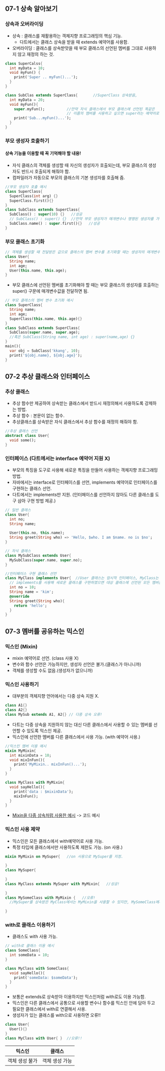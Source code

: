## 07-1 상속 알아보기

### 상속과 오버라이딩
- 상속 : 클래스를 재활용하는 객체지향 프로그래밍의 핵심 기능.
  - 다트에서는 클래스 상속을 받을 때 extends 예약어를 사용함.
- 오버라이딩 : 클래스를 상속받앗을 때 부모 클래스의 선언된 멤버를 그대로 사용하지 않고 재정의 하는 것.
```dart
class SuperCalss{
  int myData = 10;
  void myFun() {
    print('Super .. myFun()...');
  }
}

class SubClas extends SuperClass{       //SuperClass 상속받음,
  int myData = 20;
  void myFun(){
    super.myFun();          //만약 자식 클래스에서 부모 클래스에 선언된 똑같은
                            // 이름의 멤버를 사용하고 싶으면 super라는 예약어로 접근.
    print('Sub...myFun()...');
  }
}
```

### 부모 생성자 호출하기
#### 상속 기능을 이용할 때 꼭 기억해야 할 내용!
- 자식 클래스의 객체를 생성할 때 자신의 생성자가 호출되는데, 부모 클래스의 생성자도 반드시 호출되게 해줘야 함.
- 컴파일러가 자동으로 부모의 클래스의 기본 생성자를 호출해 줌.
```dart
//부모 생성자 호출 예시
class SuperClass{
  SuperClass(int arg) {}
  SuperClass.first(){}
}
class SubClass extends SuperClass{
  SubClass() : super(10) {}   //성공
  // SubClass() : super() {}  //만약 부모 생성자가 매개변수나 명명된 생성자를 가진다면 super()문을 생략하면 오류!
  SubClass.name() : super.first(){}   //성공
}
```

### 부모 클래스 초기화
```dart
// 객체를 생성할 때 전달받은 값으로 클래스의 멤버 변수를 초기화할 때는 생성자의 매개변수에 this 사용
class User{
  String name;
  int age;
  User(this.name, this.age);
}
```
- 부모 클래스에 선언된 멤버를 초기화해야 할 때는 부모 클래스의 생성자를 호출하는 super() 구문에 매개변수값을 전달하면 됨.
```dart
// 부모 클래스의 멤버 변수 초기화 예시
class SuperClass{
  String name;
  int age;
  SuperClass(this.name, this.age){}
}
class SubClass extends SuperClass{
  SubClass(super.name, super.age);  
  //혹은 SubClass(String name, int age) : super(name,age) {}
}
main(){
  var obj = SubClass('kkang', 10);
  print('${obj.name}, ${obj.age}');
}
```

## 07-2 추상 클래스와 인터페이스
### 추상 클래스 
- 추상 함수만 제공하여 상속받는 클래스에서 받드시 재정의해서 사용하도록 강제하는 방법.
- 추상 함수 : 본문이 없는 함수.
- 추상클래스를 상속받은 자식 클래스에서 추상 함수를 재정의 해줘야 함.
```dart
//추상 클래스 선언
abstract class User{
  void some();
}
```

### 인터페이스 (다트에서는 interface 예약어 지원 X)
- 부모의 특징을 도구로 사용해 새로운 특징을 만들어 사용하는 객체지향 프로그래밍 방법.
- 자바에서는 interface로 인터페이스를 선언, implements 예약어로 인터페이스를 구현하는 클래스 선언.
- 다트에서는 implements만 지원. (인터페이스를 선언하지 않아도 다른 클래스를 도구 삼아 구현 방법 제공.)
```dart
// 일반 클래스
class User{
  int no;
  String name;
  
  User(this.no, this.name);
  String greet(String who) => 'Hello, $who. I am $name. no is $no';
}

// 자식 클래스
class MySubClass extends User{
  MySubClass(super.name, super.no);
}

//인터페이스 구현 클래스 선언
class MyClass implements User{  //User 클래스는 암시적 인터페이스, MyClass는 User를 새로 구현한 클래스.
  // implements를 사용해 새로운 클래스를 구현하였으면 대상 클래스에 선언된 모든 멤버를 재정의 해야함. 
  int no = 10;  
  String name = 'kim';
  @override
  String greet(String who){
    return 'hello';
  }
}
```
## 07-3 멤버를 공유하는 믹스인
### 믹스인 (Mixin)
- mixin 예약어로 선언. (class 사용 X)
- 변수와 함수 선언은 가능하지만, 생성자 선언은 불가.(클래스가 아니니까)
- 객체를 생성할 수도 없음.(생성자가 없으니까)
### 믹스인 사용하기
- 대부분의 객체지향 언어에서는 다중 상속 지원 X.
```dart
class A1{}
class A2{}
class MySub extends A1, A2{} // 다중 상속 오류!
```
- 다트는 다중 상속을 지원하지 않는 대신 다른 클래스에서 사용할 수 있는 멤버를 선언할 수 있도록 믹스인 제공.
- 믹스인에 선언한 멤버를 다른 클래스에서 사용 가능. (with 예약어 사용.)
```dart
//믹스인 멤버 이용 예시
mixin MyMixin{
  int mixinData = 10;
  void mixInFun(){
    print('MyMixin.. mixInFun()...');
  }
}

class MyClass with MyMixin{
  void sayHello(){
    print('data : $mixinData');
    mixInFun();
  }
}
```
- [Mixin을 다중 상속처럼 사용한 예시](Dart/mixin.dart) -> 코드 예시

### 믹스인 사용 제약
- 믹스인은 모든 클래스에서 with예약어로 사용 가능.
- 특정 타입에 클래스에서만 사용하도록 제한도 가능. (on 사용.)
```dart
mixin MyMixin on MySuper{   //on 사용으로 MySuper를 지정.
  
}
class MySuper{
  
}
class MyClass extends MySuper with MyMixin{   //성공!
  
}
class MySomeClass with MyMixin {   //오류!
  //MySuper를 상속받은 MyClass에서는 MyMixin을 사용할 수 있지만, MySomeClass에서는 사용 불가.
  
}
```
### with로 클래스 이용하기
- 클래스도 with 사용 가능.
```dart
// with로 클래스 이용 예시
class SomeClass{
  int someData = 10;
}

class MyClass with SomeClass{
  void sayHello(){
    print('someData: $someData');
  }
}
```
- 보통은 extends로 상속받아 이용하지만 믹스인처럼 with로도 이용 가능함.
- 믹스인은 다른 클래스에서 공통으로 사용할 변수나 함수를 믹스인 안에 담아 두고 필요한 클래스에서 with로 연결해서 사용.
- 생성자가 있는 클래스를 with으로 사용하면 오류!!
```dart
class User{
  User(){}
}
class MyClass with User{ }  //오류!!
```

| 믹스인   | 클래스      |
|----------|-----------------|
| 객체 생성 불가 | 객체 생성 가능|